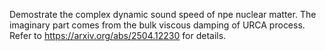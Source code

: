 Demostrate the complex dynamic sound speed of npe nuclear matter. The imaginary part comes from the bulk viscous damping of URCA process. Refer to https://arxiv.org/abs/2504.12230 for details.

